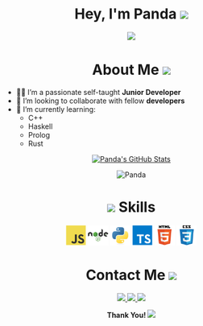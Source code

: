 <h1 align="center"><b>Hey, I'm Panda</b> 
  <img src="https://media.giphy.com/media/hvRJCLFzcasrR4ia7z/giphy.gif" width="35">
</h1>

<p align="center">
  <a href="https://github.com/rohithabhi">
    <img src="https://readme-typing-svg.demolab.com?lines=Hobby+Developer!;Self-Taught+Learner;&font=Time+New+Roman&color=90EE90&size=25&center=true&vCenter=true&width=600&height=100">
  </a>
</p>

<h1 align="center"><b>About Me</b> 
  <img src="https://i.pinimg.com/originals/c1/e9/51/c1e95172d8c115d66148cb9ad68c1c74.gif" width="35">
</h1>

- 🧑‍🏫 I’m a passionate self-taught **Junior Developer**
- 🤝 I’m looking to collaborate with fellow **developers**
- 📖 I’m currently learning:
  - C++
  - Haskell
  - Prolog
  - Rust

<p align="center">
  <a href="https://github.com/rohithabhi">
    <img alt="Panda's GitHub Stats" src="https://awesome-github-stats.azurewebsites.net/user-stats/rohithabhi?cardType=github&theme=github-dark&preferLogin=true" />
  </a>
</p>

<p align="center">
  <img src="https://komarev.com/ghpvc/?username=rohithabhi&label=Profile%20Views&color=ffa500&style=flat" alt="Panda" />
</p>

<h1 align="center">
  <img src="https://media2.giphy.com/media/QssGEmpkyEOhBCb7e1/giphy.gif" width="35">
  <b>Skills</b>
</h1>

<p align="center">
  <img src="https://raw.githubusercontent.com/devicons/devicon/master/icons/javascript/javascript-original.svg" width="40" height="40" alt="JavaScript" />
  <img src="https://raw.githubusercontent.com/devicons/devicon/master/icons/nodejs/nodejs-original-wordmark.svg" width="40" height="40" alt="Node.js" />
  <img src="https://raw.githubusercontent.com/devicons/devicon/master/icons/python/python-original.svg" width="40" height="40" alt="Python" />
  <img src="https://raw.githubusercontent.com/devicons/devicon/master/icons/typescript/typescript-original.svg" width="40" height="40" alt="TypeScript" />
  <img src="https://raw.githubusercontent.com/devicons/devicon/master/icons/html5/html5-original-wordmark.svg" width="40" height="40" alt="HTML5" />
  <img src="https://raw.githubusercontent.com/devicons/devicon/master/icons/css3/css3-original-wordmark.svg" width="40" height="40" alt="CSS3" />
</p>

<h1 align="center"><b>Contact Me</b> 
  <img src="https://media.giphy.com/media/Y3rK10Qk3ipWc/giphy.gif" width="35">
</h1>

<p align="center">
  <a href="mailto:ahanrohith123@gmail.com">
    <img src="https://img.shields.io/badge/Gmail-D14836?style=for-the-badge&logo=gmail&logoColor=white" />
  </a>
  <a href="https://www.instagram.com/rohith_abhi">
    <img src="https://img.shields.io/badge/Instagram-E75480?style=for-the-badge&logo=instagram&logoColor=white" />
  </a>
  <a href="https://wa.me/919946605328">
    <img src="https://img.shields.io/badge/WhatsApp-25D366?style=for-the-badge&logo=whatsapp&logoColor=white" />
  </a>
</p>

<p align="center"><b>Thank You! 
  <img src="https://em-content.zobj.net/source/noto-emoji-animations/344/upside-down-face_1f643.gif" width="20">
</b></p>
